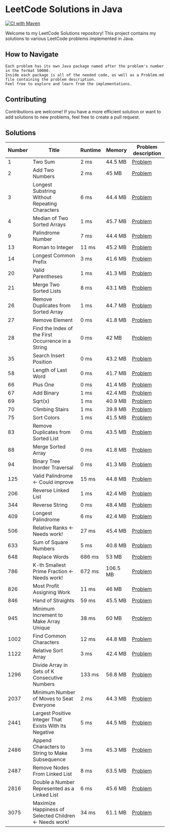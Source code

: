 # LeetCode Solutions in Java

[![CI with Maven](https://github.com/AnthonySchuijlenburg/LeetCode/actions/workflows/maven.yml/badge.svg)](https://github.com/AnthonySchuijlenburg/LeetCode/actions/workflows/maven.yml)

Welcome to my LeetCode Solutions repository! This project contains my solutions to various LeetCode problems implemented in Java.

## How to Navigate

    Each problem has its own Java package named after the problem's number in the format S0000.
    Inside each package is all of the needed code, as well as a Problem.md file containing the problem description.
    Feel free to explore and learn from the implementations.

## Contributing

Contributions are welcome! If you have a more efficient solution or want to add solutions to new problems, feel free to create a pull request.

## Solutions

| Number | Title                                                  | Runtime | Memory   | Problem description                                                |
|--------|--------------------------------------------------------|---------|----------|--------------------------------------------------------------------|
| 1      | Two Sum                                                | 2 ms    | 44.5 MB  | [Problem](src/main/java/com/anthonyschuijlenburg/S0001/Problem.md) |
| 2      | Add Two Numbers                                        | 2 ms    | 45 MB    | [Problem](src/main/java/com/anthonyschuijlenburg/S0002/Problem.md) |
| 3      | Longest Substring Without Repeating Characters         | 6 ms    | 44.4 MB  | [Problem](src/main/java/com/anthonyschuijlenburg/S0003/Problem.md) |
| 4      | Median of Two Sorted Arrays                            | 1 ms    | 45.7 MB  | [Problem](src/main/java/com/anthonyschuijlenburg/S0004/Problem.md) |
| 9      | Palindrome Number                                      | 7 ms    | 44.4 MB  | [Problem](src/main/java/com/anthonyschuijlenburg/S0009/Problem.md) |
| 13     | Roman to Integer                                       | 11 ms   | 45.2 MB  | [Problem](src/main/java/com/anthonyschuijlenburg/S0013/Problem.md) |
| 14     | Longest Common Prefix                                  | 3 ms    | 41.6 MB  | [Problem](src/main/java/com/anthonyschuijlenburg/S0014/Problem.md) |
| 20     | Valid Parentheses                                      | 1 ms    | 41.3 MB  | [Problem](src/main/java/com/anthonyschuijlenburg/S0020/Problem.md) |
| 21     | Merge Two Sorted Lists                                 | 8 ms    | 43.1 MB  | [Problem](src/main/java/com/anthonyschuijlenburg/S0021/Problem.md) |
| 26     | Remove Duplicates from Sorted Array                    | 1 ms    | 44.7 MB  | [Problem](src/main/java/com/anthonyschuijlenburg/S0026/Problem.md) |
| 27     | Remove Element                                         | 0 ms    | 41.8 MB  | [Problem](src/main/java/com/anthonyschuijlenburg/S0027/Problem.md) |
| 28     | Find the Index of the First Occurrence in a String     | 0 ms    | 42 MB    | [Problem](src/main/java/com/anthonyschuijlenburg/S0028/Problem.md) |
| 35     | Search Insert Position                                 | 0 ms    | 43.2 MB  | [Problem](src/main/java/com/anthonyschuijlenburg/S0035/Problem.md) |
| 58     | Length of Last Word                                    | 0 ms    | 41.7 MB  | [Problem](src/main/java/com/anthonyschuijlenburg/S0058/Problem.md) |
| 66     | Plus One                                               | 0 ms    | 41.4 MB  | [Problem](src/main/java/com/anthonyschuijlenburg/S0066/Problem.md) |
| 67     | Add Binary                                             | 1 ms    | 42.4 MB  | [Problem](src/main/java/com/anthonyschuijlenburg/S0067/Problem.md) |
| 69     | Sqrt(x)                                                | 1 ms    | 40.9 MB  | [Problem](src/main/java/com/anthonyschuijlenburg/S0069/Problem.md) |
| 70     | Climbing Stairs                                        | 1 ms    | 39.8 MB  | [Problem](src/main/java/com/anthonyschuijlenburg/S0070/Problem.md) |
| 75     | Sort Colors                                            | 1 ms    | 41.5 MB  | [Problem](src/main/java/com/anthonyschuijlenburg/S0075/Problem.md) |
| 83     | Remove Duplicates from Sorted List                     | 0 ms    | 43.5 MB  | [Problem](src/main/java/com/anthonyschuijlenburg/S0083/Problem.md) |
| 88     | Merge Sorted Array                                     | 0 ms    | 41.8 MB  | [Problem](src/main/java/com/anthonyschuijlenburg/S0088/Problem.md) |
| 94     | Binary Tree Inorder Traversal                          | 0 ms    | 41.3 MB  | [Problem](src/main/java/com/anthonyschuijlenburg/S0094/Problem.md) |
| 125    | Valid Palindrome <- Could improve                      | 15 ms   | 44.8 MB  | [Problem](src/main/java/com/anthonyschuijlenburg/S0125/Problem.md) |
| 206    | Reverse Linked List                                    | 1 ms    | 42.4 MB  | [Problem](src/main/java/com/anthonyschuijlenburg/S0206/Problem.md) |
| 344    | Reverse String                                         | 0 ms    | 48.4 MB  | [Problem](src/main/java/com/anthonyschuijlenburg/S0344/Problem.md) |
| 409    | Longest Palindrome                                     | 6 ms    | 42.4 MB  | [Problem](src/main/java/com/anthonyschuijlenburg/S0409/Problem.md) |
| 506    | Relative Ranks <- Needs work!                          | 27 ms   | 45.4 MB  | [Problem](src/main/java/com/anthonyschuijlenburg/S0506/Problem.md) |
| 633    | Sum of Square Numbers                                  | 5 ms    | 40.8 MB  | [Problem](src/main/java/com/anthonyschuijlenburg/S0633/Problem.md) |
| 648    | Replace Words                                          | 686 ms  | 53 MB    | [Problem](src/main/java/com/anthonyschuijlenburg/S0648/Problem.md) |
| 786    | K-th Smallest Prime Fraction <- Needs work!            | 672 ms  | 106.5 MB | [Problem](src/main/java/com/anthonyschuijlenburg/S0786/Problem.md) |
| 826    | Most Profit Assigning Work                             | 11 ms   | 46 MB    | [Problem](src/main/java/com/anthonyschuijlenburg/S0826/Problem.md) |
| 846    | Hand of Straights                                      | 59 ms   | 45.5 MB  | [Problem](src/main/java/com/anthonyschuijlenburg/S0846/Problem.md) |
| 945    | Minimum Increment to Make Array Unique                 | 38 ms   | 60 MB    | [Problem](src/main/java/com/anthonyschuijlenburg/S0945/Problem.md) |
| 1002   | Find Common Characters                                 | 12 ms   | 44.8 MB  | [Problem](src/main/java/com/anthonyschuijlenburg/S1002/Problem.md) |
| 1122   | Relative Sort Array                                    | 3 ms    | 42.4 MB  | [Problem](src/main/java/com/anthonyschuijlenburg/S1122/Problem.md) |
| 1296   | Divide Array in Sets of K Consecutive Numbers          | 133 ms  | 56.8 MB  | [Problem](src/main/java/com/anthonyschuijlenburg/S1296/Problem.md) |
| 2037   | Minimum Number of Moves to Seat Everyone               | 2 ms    | 44.3 MB  | [Problem](src/main/java/com/anthonyschuijlenburg/S2037/Problem.md) |
| 2441   | Largest Positive Integer That Exists With Its Negative | 5 ms    | 44.5 MB  | [Problem](src/main/java/com/anthonyschuijlenburg/S2441/Problem.md) |
| 2486   | Append Characters to String to Make Subsequence        | 3 ms    | 45.3 MB  | [Problem](src/main/java/com/anthonyschuijlenburg/S2486/Problem.md) |
| 2487   | Remove Nodes From Linked List                          | 8 ms    | 63.5 MB  | [Problem](src/main/java/com/anthonyschuijlenburg/S2487/Problem.md) |
| 2816   | Double a Number Represented as a Linked List           | 6 ms    | 45.6 MB  | [Problem](src/main/java/com/anthonyschuijlenburg/S2816/Problem.md) |
| 3075   | Maximize Happiness of Selected Children <- Needs work! | 34 ms   | 61.1 MB  | [Problem](src/main/java/com/anthonyschuijlenburg/S3075/Problem.md) |
